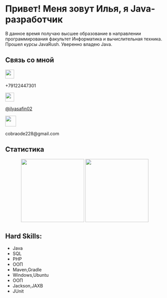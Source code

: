 
<h1>Привет! Меня зовут Илья, я Java-разработчик</h1>

<p>
	В данное время получаю высшее образование в направлении программирования факультет Информатика и вычислительная техника.
	Прошел курсы JavaRush.
	Уверенно владею Java.
</p>

<h2>Cвязь со мной</h2>


<p><img height=28 src="https://img.shields.io/badge/WhatsApp-25D366?style=for-the-badge&logo=whatsapp&logoColor=white"/></a></p>
<p>+79122447301</p>


<p><img height=28 src="https://img.shields.io/badge/Telegram-2CA5E0?style=for-the-badge&logo=telegram&logoColor=white"/></a></p>
<p><a href="https://t.me/ilyasafin02">@ilyasafin02</a></p>


<p><img height=34 src="https://img.shields.io/badge/Gmail-D14836?style=for-the-badge&logo=gmail&logoColor=white"/></a></p>
<p>cobraode228@gmail.com</p>

<h2>Статистика</h2>

<p align='center'>
   <a href="https://github-readme-stats.vercel.app/api/top-langs/?username=neens228"><img
           height=200
           src="https://github-readme-stats.vercel.app/api/top-langs/?username=neens228&theme=dark"/></a>
   <a href="https://github.com/neens228/github-readme-stats"><img height=200
                                                                  src="https://github-readme-stats-git-masterrstaa-rickstaa.vercel.app/api?username=neens228&theme=dark"/></a>
</p>



<h2>Hard Skills:</h2>
<ul>
     <li>Java</li>
     <li>SQL</li>
     <li>PHP</li>
     <li>ООП</li>
     <li>Maven,Gradle</li>
     <li>Windows,Ubuntu</li>
     <li>ООП</li>
     <li>Jackson,JAXB</li>
     <li>JUnit</li>
   </ul>

	